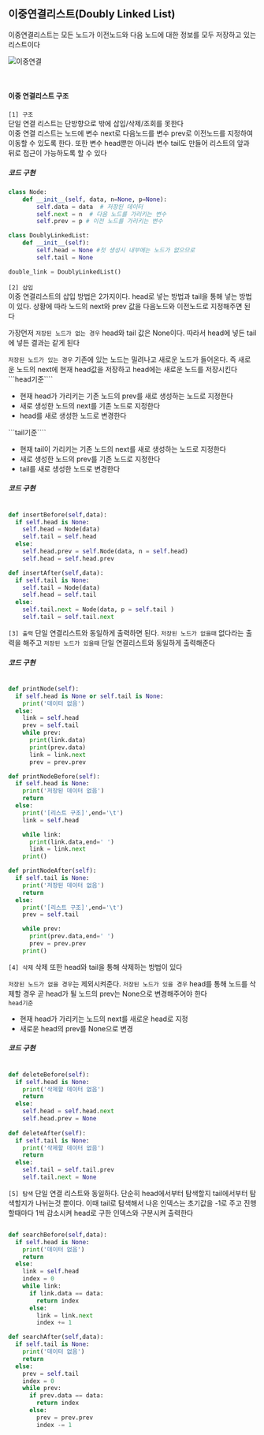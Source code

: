 ## 이중연결리스트(Doubly Linked List)
이중연결리스트는 모든 노드가 이전노드와 다음 노드에 대한 정보를 모두 저장하고 있는 리스트이다

![이중연결](https://user-images.githubusercontent.com/64240637/115163380-c5b62100-a0e3-11eb-82f3-a320464ad608.png)

<br>

#### 이중 연결리스트 구조   

```[1] 구조```   
단일 연결 리스트는 단방향으로 밖에 삽입/삭제/조회를 못한다   
이중 연결 리스트는 노드에 변수 next로 다음노드를 변수 prev로 이전노드를 지정하여 이동할 수 있도록 한다. 또한 변수 head뿐만 아니라 변수 tail도 만들어 리스트의 앞과 뒤로 접근이 가능하도록 할 수 있다 

##### 코드 구현
```python
class Node:
	def __init__(self, data, n=None, p=None):
		self.data = data  # 저장된 데이터
		self.next = n  # 다음 노드를 가리키는 변수
		self.prev = p # 이전 노드를 가리키는 변수   

class DoublyLinkedList:
    def __init__(self):
        self.head = None #첫 생성시 내부에는 노드가 없으므로
        self.tail = None

double_link = DoublyLinkedList()
```

```[2] 삽입```    
이중 연결리스트의 삽입 방법은 2가지이다. head로 넣는 방법과 tail을 통해 넣는 방법이 있다. 상황에 따라 노드의 next와 prev 값을 다음노드와 이전노드로 지정해주면 된다      

가장먼저 ```저장된 노드가 없는 경우``` head와 tail 값은 None이다. 따라서 head에 넣든 tail에 넣든 결과는 같게 된다    

```저장된 노드가 있는 경우``` 기존에 있는 노드는 밀려나고 새로운 노드가 들어온다. 즉 새로운 노드의 next에 현재 head값을 저장하고 head에는 새로운 노드를 저장시킨다    
```head기준```` 
- 현재 head가 가리키는 기존 노드의 prev를 새로 생성하는 노드로 지정한다   
- 새로 생성한 노드의 next를 기존 노드로 지정한다    
- head를 새로 생성한 노드로 변경한다    

```tail기준```` 
- 현재 tail이 가리키는 기존 노드의 next를 새로 생성하는 노드로 지정한다   
- 새로 생성한 노드의 prev를 기존 노드로 지정한다    
- tail를 새로 생성한 노드로 변경한다

##### 코드 구현
```python

def insertBefore(self,data):
  if self.head is None:
    self.head = Node(data)
    self.tail = self.head
  else:
    self.head.prev = self.Node(data, n = self.head)
    self.head = self.head.prev

def insertAfter(self,data):
  if self.tail is None:
    self.tail = Node(data)
    self.head = self.tail
  else:
    self.tail.next = Node(data, p = self.tail )
    self.tail = self.tail.next
```

```[3] 출력```
단일 연결리스트와 동일하게 출력하면 된다. 
```저장된 노드가 없을때``` 없다라는 출력을 해주고 ```저장된 노드가 있을때``` 단일 연결리스트와 동일하게 출력해준다
##### 코드 구현
```python

def printNode(self):
  if self.head is None or self.tail is None:
    print('데이터 없음')
  else:
    link = self.head
    prev = self.tail
    while prev:
      print(link.data)
      print(prev.data)
      link = link.next
      prev = prev.prev

def printNodeBefore(self):
  if self.head is None:
    print('저장된 데이터 없음')
    return
  else:
    print('[리스트 구조]',end='\t')
    link = self.head

    while link:
      print(link.data,end=' ')
      link = link.next
    print()

def printNodeAfter(self):
  if self.tail is None:
    print('저장된 데이터 없음')
    return
  else:
    print('[리스트 구조]',end='\t')
    prev = self.tail

    while prev:
      print(prev.data,end=' ')
      prev = prev.prev
    print()
```

```[4] 삭제```
삭제 또한 head와 tail을 통해 삭제하는 방법이 있다

```저장된 노드가 없을 경우```는 제외시켜준다. ```저장된 노드가 있을 경우``` head를 통해 노드를 삭제할 경우 곧 head가 될 노드의 prev는 None으로 변경해주어야 한다    
```head기준```   
- 현재 head가 가리키는 노드의 next를 새로운 head로 지정    
- 새로운 head의 prev를 None으로 변경    
##### 코드 구현
```python

def deleteBefore(self):
  if self.head is None:
    print('삭제할 데이터 없음')
    return
  else:
    self.head = self.head.next
    self.head.prev = None
  
def deleteAfter(self):
  if self.tail is None:
    print('삭제할 데이터 없음')
    return
  else:
    self.tail = self.tail.prev
    self.tail.next = None
```

```[5] 탐색```
단일 연결 리스트와 동일하다. 단순히 head에서부터 탐색할지 tail에서부터 탐색할지가 나뉘는것 뿐이다. 이때 tail로 탐색해서 나온 인덱스는 초기값을 -1로 주고 진행할때마다 1씩 감소시켜 head로 구한 인덱스와 구분시켜 출력한다

```python

def searchBefore(self,data):
  if self.head is None:
    print('데이터 없음')
    return
  else:
    link = self.head
    index = 0
    while link:
      if link.data == data:
        return index
      else:
        link = link.next
        index += 1

def searchAfter(self,data):
  if self.tail is None:
    print('데이터 없음')
    return
  else:
    prev = self.tail
    index = 0
    while prev:
      if prev.data == data:
        return index
      else:
        prev = prev.prev
        index -= 1
```


<br>






